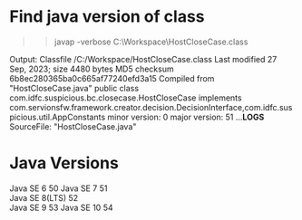 # Find java version of class
>> javap -verbose C:\Workspace\HostCloseCase.class

Output: 
Classfile /C:/Workspace/HostCloseCase.class
  Last modified 27 Sep, 2023; size 4480 bytes
  MD5 checksum 6b8ec280365ba0c665af77240efd3a15
  Compiled from "HostCloseCase.java"
public class com.idfc.suspicious.bc.closecase.HostCloseCase implements com.servionsfw.framework.creator.decision.DecisionInterface,com.idfc.suspicious.util.AppConstants
  minor version: 0
  major version: 51
  ...__LOGS__
SourceFile: "HostCloseCase.java"

# Java Versions
Java SE 6		50
Java SE 7		51	
Java SE 8(LTS)	52	
Java SE 9		53
Java SE 10		54